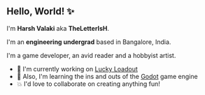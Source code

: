 ## Hello, World! ✨

I'm **Harsh Valaki** aka **TheLetterIsH**.

I'm an **engineering undergrad** based in Bangalore, India.

I'm a game developer, an avid reader and a hobbyist artist.

- 🔭 I'm currently working on [Lucky Loadout](https://github.com/TheLetterIsH/Lucky-Loadout)
- 🌱 Also, I'm learning the ins and outs of the [Godot](https://godotengine.org/) game engine
- 💥 I'd love to collaborate on creating anything fun!

## 
